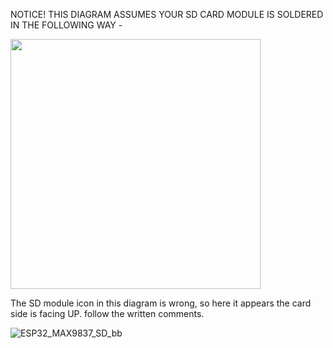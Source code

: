 NOTICE! THIS DIAGRAM ASSUMES YOUR SD CARD MODULE IS SOLDERED IN THE FOLLOWING WAY - 

<img src="https://user-images.githubusercontent.com/3014352/220039859-e602d99e-b2a2-4222-b7fd-1033ac7130e9.jpg" width="400">

The SD module icon in this diagram is wrong, so here it appears the card side is facing UP. follow the written comments.

![ESP32_MAX9837_SD_bb](https://user-images.githubusercontent.com/3014352/220040411-09d8a641-18fa-43ba-a243-acd4911f27e5.jpg)



